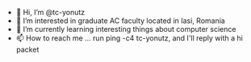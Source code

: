 - 👋 Hi, I’m @tc-yonutz
- 👀 I’m interested in graduate AC faculty located in Iasi, Romania
- 🌱 I’m currently learning interesting things about computer science
- 📫 How to reach me ... run ping -c4 tc-yonutz, and I'll reply with a hi packet

<!---
tc-yonutz/tc-yonutz is a ✨ special ✨ repository because its `README.md` (this file) appears on your GitHub profile.
You can click the Preview link to take a look at your changes.
--->

